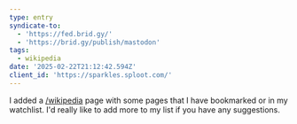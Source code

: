 ```yaml
---
type: entry
syndicate-to:
  - 'https://fed.brid.gy/'
  - 'https://brid.gy/publish/mastodon'
tags:
  - wikipedia
date: '2025-02-22T21:12:42.594Z'
client_id: 'https://sparkles.sploot.com/'
---
```

I added a [/wikipedia](/wikipedia) page with some pages that I have bookmarked or in my watchlist. I'd really like to add more to my list if you have any suggestions.
